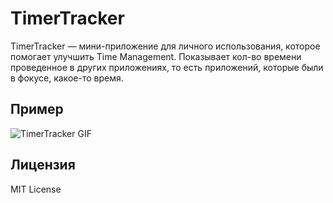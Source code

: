 # TimerTracker

TimerTracker — мини-приложение для личного использования, которое помогает улучшить Time Management. 
Показывает кол-во времени проведенное в других приложениях, то есть приложений, которые были в фокусе, какое-то время.

## Пример

![TimerTracker GIF](http://surl.li/xrgbwp)

## Лицензия

MIT License
